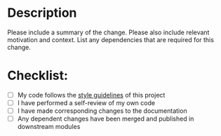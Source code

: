 # Description

Please include a summary of the change. Please also include relevant motivation and context. List any dependencies that are required for this change.

# Checklist:

- [ ] My code follows the [style guidelines](/CONTRIBUTING.md) of this project
- [ ] I have performed a self-review of my own code
- [ ] I have made corresponding changes to the documentation
- [ ] Any dependent changes have been merged and published in downstream modules
